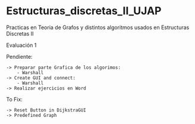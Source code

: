# Estructuras_discretas_II_UJAP
Practicas en Teoria de Grafos y distintos algoritmos usados en Estructuras Discretas II

Evaluación 1

  Pendiente:
  
    -> Preparar parte Grafica de los algorimos:
        - Warshall
    -> Create GUI and connect:
        - Warshall
    -> Realizar ejercicios en Word
  
  To Fix:
    
    -> Reset Button in DijkstraGUI
    -> Predefined Graph

